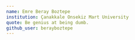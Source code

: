 ```yaml
---
name: Emre Beray Boztepe
institution: Çanakkale Onsekiz Mart University 
quote: Be genius at being dumb.
github_user: berayboztepe
---
```

